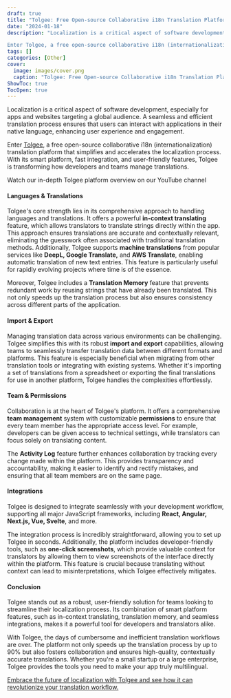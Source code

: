 ```yaml
---
draft: true
title: "Tolgee: Free Open-source Collaborative i18n Translation Platform"
date: "2024-01-18"
description: "Localization is a critical aspect of software development, especially for apps and websites targeting a global audience. A seamless and efficient translation process ensures that users can interact with applications in their native language, enhancing user experience and engagement.

Enter Tolgee, a free open-source collaborative i18n (internationalization) translation platform that"
tags: []
categories: [Other]
cover:
  image: images/cover.png
  caption: "Tolgee: Free Open-source Collaborative i18n Translation Platform"
ShowToc: true
TocOpen: true
---
```



Localization is a critical aspect of software development, especially for apps and websites targeting a global audience. A seamless and efficient translation process ensures that users can interact with applications in their native language, enhancing user experience and engagement. 

Enter [Tolgee](https://octabyte.io/open-source/tolgee?ref=blog.octabyte.io), a free open\-source collaborative i18n (internationalization) translation platform that simplifies and accelerates the localization process. With its smart platform, fast integration, and user\-friendly features, Tolgee is transforming how developers and teams manage translations.



Watch our in\-depth Tolgee platform overview on our YouTube channel



#### **Languages \& Translations**

Tolgee's core strength lies in its comprehensive approach to handling languages and translations. It offers a powerful **in\-context translating** feature, which allows translators to translate strings directly within the app. This approach ensures translations are accurate and contextually relevant, eliminating the guesswork often associated with traditional translation methods. Additionally, Tolgee supports **machine translations** from popular services like **DeepL, Google Translate,** and **AWS Translate**, enabling automatic translation of new text entries. This feature is particularly useful for rapidly evolving projects where time is of the essence.

Moreover, Tolgee includes a **Translation Memory** feature that prevents redundant work by reusing strings that have already been translated. This not only speeds up the translation process but also ensures consistency across different parts of the application.

#### **Import \& Export**

Managing translation data across various environments can be challenging. Tolgee simplifies this with its robust **import and export** capabilities, allowing teams to seamlessly transfer translation data between different formats and platforms. This feature is especially beneficial when migrating from other translation tools or integrating with existing systems. Whether it's importing a set of translations from a spreadsheet or exporting the final translations for use in another platform, Tolgee handles the complexities effortlessly.

#### **Team \& Permissions**

Collaboration is at the heart of Tolgee's platform. It offers a comprehensive **team management** system with customizable **permissions** to ensure that every team member has the appropriate access level. For example, developers can be given access to technical settings, while translators can focus solely on translating content. 

The **Activity Log** feature further enhances collaboration by tracking every change made within the platform. This provides transparency and accountability, making it easier to identify and rectify mistakes, and ensuring that all team members are on the same page.

#### **Integrations**

Tolgee is designed to integrate seamlessly with your development workflow, supporting all major JavaScript frameworks, including **React, Angular, Next.js, Vue, Svelte**, and more. 

The integration process is incredibly straightforward, allowing you to set up Tolgee in seconds. Additionally, the platform includes developer\-friendly tools, such as **one\-click screenshots**, which provide valuable context for translators by allowing them to view screenshots of the interface directly within the platform. This feature is crucial because translating without context can lead to misinterpretations, which Tolgee effectively mitigates.

#### **Conclusion**

Tolgee stands out as a robust, user\-friendly solution for teams looking to streamline their localization process. Its combination of smart platform features, such as in\-context translating, translation memory, and seamless integrations, makes it a powerful tool for developers and translators alike. 

With Tolgee, the days of cumbersome and inefficient translation workflows are over. The platform not only speeds up the translation process by up to 90% but also fosters collaboration and ensures high\-quality, contextually accurate translations. Whether you're a small startup or a large enterprise, Tolgee provides the tools you need to make your app truly multilingual.

[Embrace the future of localization with Tolgee and see how it can revolutionize your translation workflow.](https://octabyte.io/open-source/tolgee?ref=blog.octabyte.io)



